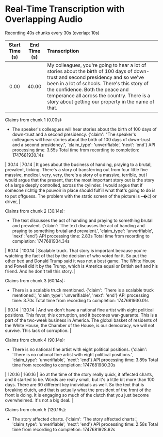 # Real-Time Transcription with Overlapping Audio

Recording 40s chunks every 30s (overlap: 10s)

| Start Time (s) | End Time (s) | Transcription |
|:-------------:|:-------------:|:--------------|
| 0.00 | 40.00 | My colleagues, you're going to hear a lot of stories about the birth of 100 days of down-trust and second presidency and so we've been in a lot of schools. There's this story of the confidence. Both the peace and temperance all across the country. There is a story about getting our property in the name of that. |

Claims from chunk 1 (0.00s):
- The speaker's colleagues will hear stories about the birth of 100 days of down-trust and a second presidency.
{'claim': "The speaker's colleagues will hear stories about the birth of 100 days of down-trust and a second presidency.", 'claim_type': 'unverifiable', 'next': 'end'}
API processing time: 3.55s
Total time from recording to completion: 1747681930.14s

| 30.14 | 70.14 | It goes about the business of handing, praying to a brutal, prevalent, ticking. There's a story of transferring out from four little five massive, medical, very, very, there's a story of a massive, terrible, but I would argue that the present, that the most important story out is the story of a large deeply controlled, across the cylinder. I would argue that if someone richtig the pouvoir in place should fulfill what that's going to do is to put offguess. The problem with the static screen of the picture is –�리 or driver, |

Claims from chunk 2 (30.14s):
- The text discusses the act of handing and praying to something brutal and prevalent.
{'claim': 'The text discusses the act of handing and praying to something brutal and prevalent.', 'claim_type': 'unverifiable', 'next': 'end'}
API processing time: 2.83s
Total time from recording to completion: 1747681934.34s

| 60.14 | 100.14 | Scalable truck. That story is important because you're watching the fact of that by the decision of who voted for it. So put the other bed and Donald Trump said it was not a best game. The White House and Powell did it by the Trump, which is America equal or British self and his friend. And he don't tell this story. |

Claims from chunk 3 (60.14s):
- There is a scalable truck mentioned.
{'claim': 'There is a scalable truck mentioned.', 'claim_type': 'unverifiable', 'next': 'end'}
API processing time: 3.70s
Total time from recording to completion: 1747681930.01s

| 90.14 | 130.14 | And we don't have a national fine artist with eight political positions. This fever, this corruption, and it becomes war-guarante. This is a part of the two-week business in America. The global basket of residents of the White House, the Chamber of the House, is our democracy, we will not survive. This lack of corruption. |

Claims from chunk 4 (90.14s):
- There is no national fine artist with eight political positions.
{'claim': 'There is no national fine artist with eight political positions.', 'claim_type': 'unverifiable', 'next': 'end'}
API processing time: 3.89s
Total time from recording to completion: 1747681930.30s

| 120.16 | 160.16 | So at the time of the story really quick, it affected charts, and it started to be. Words are really small, but it's a little bit more than 100 days. There are 60 different key individuals as well. So the text that is breaking clutch, and that is actually what the president of the front of the front is doing. It is engaging so much of the clutch that you just become overwhelmed. It's not a big deal. |

Claims from chunk 5 (120.16s):
- The story affected charts.
{'claim': 'The story affected charts.', 'claim_type': 'unverifiable', 'next': 'end'}
API processing time: 2.58s
Total time from recording to completion: 1747681928.92s

